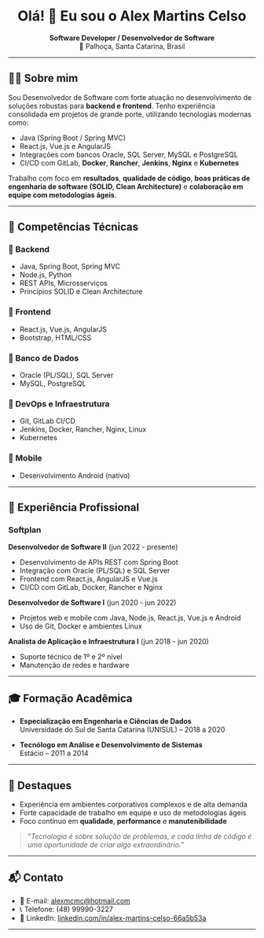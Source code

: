 <h1 align="center">Olá! 👋 Eu sou o Alex Martins Celso</h1>

<p align="center">
  <strong>Software Developer / Desenvolvedor de Software</strong><br/>
  📍 Palhoça, Santa Catarina, Brasil
</p>

---

## 👨‍💻 Sobre mim

Sou Desenvolvedor de Software com forte atuação no desenvolvimento de soluções robustas para **backend e frontend**. Tenho experiência consolidada em projetos de grande porte, utilizando tecnologias modernas como:

- Java (Spring Boot / Spring MVC)  
- React.js, Vue.js e AngularJS  
- Integrações com bancos Oracle, SQL Server, MySQL e PostgreSQL  
- CI/CD com GitLab, **Docker**, **Rancher**, **Jenkins**, **Nginx** e **Kubernetes**  

Trabalho com foco em **resultados**, **qualidade de código**, **boas práticas de engenharia de software (SOLID, Clean Architecture)** e **colaboração em equipe com metodologias ágeis**.

---

## 🧠 Competências Técnicas

### 🔹 Backend
- Java, Spring Boot, Spring MVC
- Node.js, Python
- REST APIs, Microsserviços
- Princípios SOLID e Clean Architecture

### 🔹 Frontend
- React.js, Vue.js, AngularJS
- Bootstrap, HTML/CSS

### 🔹 Banco de Dados
- Oracle (PL/SQL), SQL Server
- MySQL, PostgreSQL

### 🔹 DevOps e Infraestrutura
- Git, GitLab CI/CD
- Jenkins, Docker, Rancher, Nginx, Linux
- Kubernetes

### 🔹 Mobile
- Desenvolvimento Android (nativo)

---

## 💼 Experiência Profissional

### Softplan
**Desenvolvedor de Software II** (jun 2022 - presente)
- Desenvolvimento de APIs REST com Spring Boot
- Integração com Oracle (PL/SQL) e SQL Server
- Frontend com React.js, AngularJS e Vue.js
- CI/CD com GitLab, Docker, Rancher e Nginx

**Desenvolvedor de Software I** (jun 2020 - jun 2022)
- Projetos web e mobile com Java, Node.js, React.js, Vue.js e Android
- Uso de Git, Docker e ambientes Linux

**Analista de Aplicação e Infraestrutura I** (jun 2018 - jun 2020)
- Suporte técnico de 1º e 2º nível
- Manutenção de redes e hardware

---

## 🎓 Formação Acadêmica

- **Especialização em Engenharia e Ciências de Dados**  
  Universidade do Sul de Santa Catarina (UNISUL) – 2018 a 2020

- **Tecnólogo em Análise e Desenvolvimento de Sistemas**  
  Estácio – 2011 a 2014

---

## 🌟 Destaques

- Experiência em ambientes corporativos complexos e de alta demanda  
- Forte capacidade de trabalho em equipe e uso de metodologias ágeis  
- Foco contínuo em **qualidade**, **performance** e **manutenibilidade**

> "_Tecnologia é sobre solução de problemas, e cada linha de código é uma oportunidade de criar algo extraordinário._"

---

## 📬 Contato

- 📧 E-mail: [alexmcmc@hotmail.com](mailto:alexmcmc@hotmail.com)  
- 📞 Telefone: (48) 99990-3227  
- 💼 LinkedIn: [linkedin.com/in/alex-martins-celso-66a5b53a](https://www.linkedin.com/in/alex-martins-celso-66a5b53a/)

---


